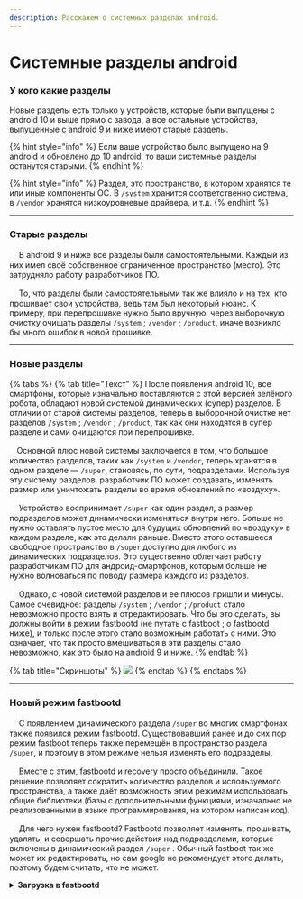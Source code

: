 ```yaml
---
description: Расскажем о системных разделах android.
---
```


# Системные разделы android

### **У кого какие разделы**

&#x20;   Новые разделы есть только у устройств, которые были выпущены с android 10 и выше прямо с завода, а все остальные устройства, выпущенные с android 9 и ниже имеют старые разделы.

{% hint style="info" %}
Если ваше устройство было выпущено на 9 android и обновлено до 10 android, то ваши системные разделы останутся старыми.
{% endhint %}

{% hint style="info" %}
Раздел, это пространство, в котором хранятся те или иные компоненты ОС. В `/system` хранится соответственно система, в `/vendor` хранятся низкоуровневые драйвера, и т.д.
{% endhint %}

***

### **Старые разделы**

ᅠ    В android 9 и ниже все разделы были самостоятельными. Каждый из них имел своё собственное ограниченное пространство (место). Это затрудняло работу разработчиков ПО.

ᅠ    То, что разделы были самостоятельными так же влияло и на тех, кто прошивает свои устройства, ведь там был некоторый нюанс. К примеру, при перепрошивке нужно было вручную, через выборочную очистку очищать разделы `/system` ; `/vendor` ; `/product`, иначе возникло бы много ошибок в новой прошивке.

***

### **Новые разделы**

{% tabs %}
{% tab title="Текст" %}
&#x20;   После появления android 10, все смартфоны, которые изначально поставляются с этой версией зелёного робота, обладают новой системой динамических (супер) разделов. В отличии от старой системы разделов, теперь в выборочной очистке нет разделов `/system` ; `/vendor` ; `/product`, так как они находятся в супер разделе и сами очищаются при перепрошивке.

&#x20;   ᅠОсновной плюс новой системы заключается в том, что большое количество разделов, таких как `/system` и `/vendor`, теперь хранятся в одном разделе — `/super`, становясь, по сути, подразделами. Используя эту систему разделов, разработчик ПО может создавать, изменять размер или уничтожать разделы во время обновлений по «воздуху».

ᅠ    Устройство воспринимает `/super` как один раздел, а размер подразделов может динамически изменяться внутри него. Больше не нужно оставлять пустое место для будущих обновлений по «воздуху» в каждом разделе, как это делали раньше. Вместо этого оставшееся свободное пространство в `/super` доступно для любого из динамических подразделов. Это существенно облегчает работу разработчикам ПО для андроид-смартфонов, которым больше не нужно волноваться по поводу размера каждого из разделов.

ᅠ    Однако, с новой системой разделов и ее плюсов пришли и минусы. Самое очевидное: разделы `/system` ; `/vendor` ; `/product` стало невозможно просто взять и отредактировать. Что бы это сделать, вы должны войти в режим fastbootd (не путать с fastboot ; о fastbootd ниже), и только после этого стало возможным работать с ними. Это означает, что так просто вмешиваться в эти разделы стало невозможно, как это было на android 9 и ниже.
{% endtab %}

{% tab title="Скриншоты" %}
![](https://telegra.ph/file/ddc38c0b6bef9ad3de37f.jpg)
{% endtab %}
{% endtabs %}

***

### **Новый режим fastbootd**

ᅠ    С появлением динамического раздела `/super` во многих смартфонах также появился режим fastbootd. Существовавший ранее и до сих пор режим fastboot теперь также перемещён в пространство раздела `/super`, и поэтому в этом режиме нельзя изменять его подразделы.

ᅠ   Вместе с этим, fastbootd и recovery просто объединили. Такое решение позволяет сократить количество разделов и используемого пространства, а также даёт возможность этим режимам использовать общие библиотеки (базы с дополнительными функциями, изначально не реализованными в языке программирования, на котором написан код).

ᅠ   Для чего нужен fastbootd? Fastbootd позволяет изменять, прошивать, удалять, и совершать прочие действия над подразделами, которые включены в динамический раздел `/super` . Обычный fastboot так же может их редактировать, но сам google не рекомендует этого делать, поэтому будем считать, что не может.

<details>

<summary><strong>Загрузка в fastbootd</strong></summary>

1. Выключаем устройство
2. Зажимаем кнопки питание и уменьшение громкости (-) и попадаем в режим Fastboot
3. Подключаем устройство к ПК (в режиме Fastboot у нас в диспетчере устройств смартфон должен отобразиться как «Android Bootloader Interface»)
4. Из папки Tools открываем CMD клавишами L.Shift + ПКМ -> Открыть окно команд
5. Вводим команду для перехода из fastboot в fastbootd:
   * `fastboot reboot fastboot`
6. Готово, мы в режиме fastbootd

</details>
